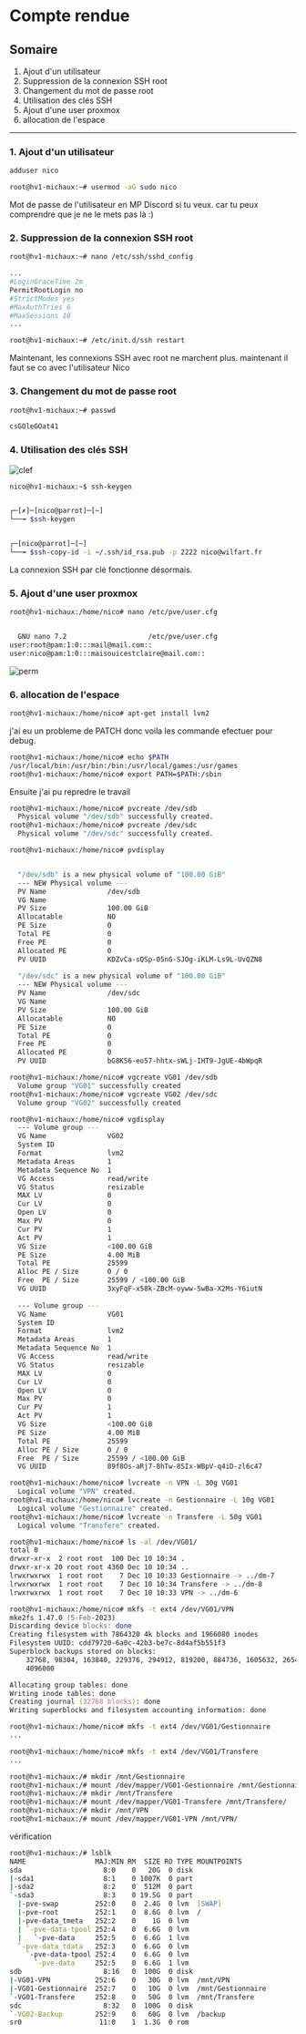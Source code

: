 # Compte rendue

## Somaire
1. Ajout d'un utilisateur
2. Suppression de la connexion SSH root
3. Changement du mot de passe root
4. Utilisation des clés SSH
5. Ajout d'une user proxmox
6. allocation de l'espace
---
### 1. Ajout d'un utilisateur


```zsh
adduser nico

root@hv1-michaux:~# usermod -aG sudo nico

```

Mot de passe de l'utilisateur en MP Discord si tu veux. car tu peux comprendre que je ne le mets pas là :)

### 2. Suppression de la connexion SSH root

```zsh
root@hv1-michaux:~# nano /etc/ssh/sshd_config

...
#LoginGraceTime 2m
PermitRootLogin no
#StrictModes yes
#MaxAuthTries 6
#MaxSessions 10
...

root@hv1-michaux:~# /etc/init.d/ssh restart
```

Maintenant, les connexions SSH avec root ne marchent plus. maintenant il faut se co avec l'utilisateur Nico

### 3. Changement du mot de passe root

```zsh
root@hv1-michaux:~# passwd

csGOleGOat41

```

### 4. Utilisation des clés SSH


![clef](https://media.tenor.com/3r0eT--shu0AAAAM/ewan-mewing.gif)
```zsh
nico@hv1-michaux:~$ ssh-keygen


┌─[✗]─[nico@parrot]─[~]
└──╼ $ssh-keygen


┌─[nico@parrot]─[~]
└──╼ $ssh-copy-id -i ~/.ssh/id_rsa.pub -p 2222 nico@wilfart.fr

```

La connexion SSH par clé fonctionne désormais.

### 5. Ajout d'une user proxmox

```zsh
root@hv1-michaux:/home/nico# nano /etc/pve/user.cfg 


  GNU nano 7.2                    /etc/pve/user.cfg                             
user:root@pam:1:0:::mail@mail.com::
user:nico@pam:1:0:::maisouicestclaire@mail.com::

```
  
![perm](/image/image.png)


### 6. allocation de l'espace





```zsh
root@hv1-michaux:/home/nico# apt-get install lvm2

```

j'ai eu un probleme de PATCH donc voila les commande efectuer pour debug.  

```zsh
root@hv1-michaux:/home/nico# echo $PATH
/usr/local/bin:/usr/bin:/bin:/usr/local/games:/usr/games
root@hv1-michaux:/home/nico# export PATH=$PATH:/sbin
```

Ensuite j'ai pu repredre le travail

```zsh
root@hv1-michaux:/home/nico# pvcreate /dev/sdb
  Physical volume "/dev/sdb" successfully created.
root@hv1-michaux:/home/nico# pvcreate /dev/sdc
  Physical volume "/dev/sdc" successfully created.
```

```zsh
root@hv1-michaux:/home/nico# pvdisplay


  "/dev/sdb" is a new physical volume of "100.00 GiB"
  --- NEW Physical volume ---
  PV Name               /dev/sdb
  VG Name               
  PV Size               100.00 GiB
  Allocatable           NO
  PE Size               0   
  Total PE              0
  Free PE               0
  Allocated PE          0
  PV UUID               KDZvCa-sQSp-05nG-SJOg-iKLM-Ls9L-UvQZN8
   
  "/dev/sdc" is a new physical volume of "100.00 GiB"
  --- NEW Physical volume ---
  PV Name               /dev/sdc
  VG Name               
  PV Size               100.00 GiB
  Allocatable           NO
  PE Size               0   
  Total PE              0
  Free PE               0
  Allocated PE          0
  PV UUID               bG8K56-eo57-hhtx-sWLj-IHT9-JgUE-4bWpqR

```

```zsh
root@hv1-michaux:/home/nico# vgcreate VG01 /dev/sdb
  Volume group "VG01" successfully created
root@hv1-michaux:/home/nico# vgcreate VG02 /dev/sdc
  Volume group "VG02" successfully created

root@hv1-michaux:/home/nico# vgdisplay
  --- Volume group ---
  VG Name               VG02
  System ID             
  Format                lvm2
  Metadata Areas        1
  Metadata Sequence No  1
  VG Access             read/write
  VG Status             resizable
  MAX LV                0
  Cur LV                0
  Open LV               0
  Max PV                0
  Cur PV                1
  Act PV                1
  VG Size               <100.00 GiB
  PE Size               4.00 MiB
  Total PE              25599
  Alloc PE / Size       0 / 0   
  Free  PE / Size       25599 / <100.00 GiB
  VG UUID               3xyFqF-x58k-ZBcM-oyww-5wBa-X2Ms-Y6iutN
   
  --- Volume group ---
  VG Name               VG01
  System ID             
  Format                lvm2
  Metadata Areas        1
  Metadata Sequence No  1
  VG Access             read/write
  VG Status             resizable
  MAX LV                0
  Cur LV                0
  Open LV               0
  Max PV                0
  Cur PV                1
  Act PV                1
  VG Size               <100.00 GiB
  PE Size               4.00 MiB
  Total PE              25599
  Alloc PE / Size       0 / 0   
  Free  PE / Size       25599 / <100.00 GiB
  VG UUID               89f8Os-aRj7-8hTw-8SIx-WBpV-q4iD-zl6c47

```

```zsh
root@hv1-michaux:/home/nico# lvcreate -n VPN -L 30g VG01
  Logical volume "VPN" created.
root@hv1-michaux:/home/nico# lvcreate -n Gestionnaire -L 10g VG01
  Logical volume "Gestionnaire" created.
root@hv1-michaux:/home/nico# lvcreate -n Transfere -L 50g VG01
  Logical volume "Transfere" created.

root@hv1-michaux:/home/nico# ls -al /dev/VG01/
total 0
drwxr-xr-x  2 root root  100 Dec 10 10:34 .
drwxr-xr-x 20 root root 4360 Dec 10 10:34 ..
lrwxrwxrwx  1 root root    7 Dec 10 10:33 Gestionnaire -> ../dm-7
lrwxrwxrwx  1 root root    7 Dec 10 10:34 Transfere -> ../dm-8
lrwxrwxrwx  1 root root    7 Dec 10 10:33 VPN -> ../dm-6
```

```zsh
root@hv1-michaux:/home/nico# mkfs -t ext4 /dev/VG01/VPN
mke2fs 1.47.0 (5-Feb-2023)
Discarding device blocks: done                            
Creating filesystem with 7864320 4k blocks and 1966080 inodes
Filesystem UUID: cdd79720-6a0c-42b3-be7c-8d4af5b551f3
Superblock backups stored on blocks: 
	32768, 98304, 163840, 229376, 294912, 819200, 884736, 1605632, 2654208, 
	4096000

Allocating group tables: done                            
Writing inode tables: done                            
Creating journal (32768 blocks): done
Writing superblocks and filesystem accounting information: done 

root@hv1-michaux:/home/nico# mkfs -t ext4 /dev/VG01/Gestionnaire
...

root@hv1-michaux:/home/nico# mkfs -t ext4 /dev/VG01/Transfere 
...

```


```zsh
root@hv1-michaux:/# mkdir /mnt/Gestionnaire
root@hv1-michaux:/# mount /dev/mapper/VG01-Gestionnaire /mnt/Gestionnaire
root@hv1-michaux:/# mkdir /mnt/Transfere
root@hv1-michaux:/# mount /dev/mapper/VG01-Transfere /mnt/Transfere/
root@hv1-michaux:/# mkdir /mnt/VPN
root@hv1-michaux:/# mount /dev/mapper/VG01-VPN /mnt/VPN/

```

vérification

```zsh
root@hv1-michaux:/# lsblk
NAME                 MAJ:MIN RM  SIZE RO TYPE MOUNTPOINTS
sda                    8:0    0   20G  0 disk 
|-sda1                 8:1    0 1007K  0 part 
|-sda2                 8:2    0  512M  0 part 
`-sda3                 8:3    0 19.5G  0 part 
  |-pve-swap         252:0    0  2.4G  0 lvm  [SWAP]
  |-pve-root         252:1    0  8.6G  0 lvm  /
  |-pve-data_tmeta   252:2    0    1G  0 lvm  
  | `-pve-data-tpool 252:4    0  6.6G  0 lvm  
  |   `-pve-data     252:5    0  6.6G  1 lvm  
  `-pve-data_tdata   252:3    0  6.6G  0 lvm  
    `-pve-data-tpool 252:4    0  6.6G  0 lvm  
      `-pve-data     252:5    0  6.6G  1 lvm  
sdb                    8:16   0  100G  0 disk 
|-VG01-VPN           252:6    0   30G  0 lvm  /mnt/VPN
|-VG01-Gestionnaire  252:7    0   10G  0 lvm  /mnt/Gestionnaire
`-VG01-Transfere     252:8    0   50G  0 lvm  /mnt/Transfere
sdc                    8:32   0  100G  0 disk 
`-VG02-Backup        252:9    0   60G  0 lvm  /backup
sr0                   11:0    1  1.3G  0 rom  

```